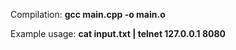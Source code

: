 Compilation:
    **gcc main.cpp -o main.o**

Example usage:
    **cat input.txt | telnet 127.0.0.1 8080**